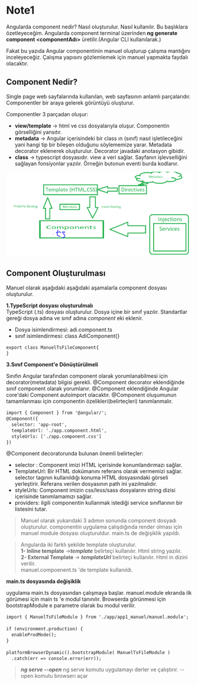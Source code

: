 # Note1
Angularda component nedir? Nasıl oluşturulur. 
Nasıl kullanılır. Bu başlıklara özetleyeceğim.
Angularda component terminal üzerinden **ng generate component <componentAdı>** 
üretilir.(Angular CLI kullanılarak.)

Fakat bu yazıda Angular componentinin manuel oluşturup çalışma mantığını inceleyeceğiz. Çalışma yapısını gözlemlemek için manuel yapmakta faydalı olacaktır.

 ## Component Nedir?
 Single page web sayfalarında kullanılan, web sayfasının anlamlı parçalarıdır. Componentler bir araya gelerek görüntüyü oluşturur.

Componentler 3 parçadan oluşur:
- **view/template** &rarr; html ve css dosyalarıyla oluşur. Componentin görselliğini yansıtır.
- **metadata**  &rarr; Angular içerisindeki bir class ın (sınıf) nasıl işletileceğini yani hangi tip bir bileşen olduğunu söylememize yarar. Metadata decorator eklenerek oluşturulur. Decorator javadaki anotasyon gibidir.
- **class**  &rarr; typescript dosyasıdır. view a veri sağlar. Sayfanın işlevselliğini sağlayan fonsiyonlar yazılır. Örneğin butonun eventi burda kodlanır.

![Alt text](/src/resource/component.PNG )

## Component Oluşturulması
Manuel olarak aşağıdaki aşağıdaki aşamalarla component dosyası oluşturulur.

**1.TypeScript dosyası oluşturulmalı**    
TypeScript (.ts) dosyası oluşturulur. Dosya içine bir sınıf yazılır.
Standartlar gereği dosya adına ve sınıf adına *component* eki eklenir.
- Dosya isimlendirmesi: adi.component.ts
- sınıf isimlendirmesi: class AdiComponent{}

``` 
export class ManuelTsFileComponent{
}
 ```
**3.Sınıf Component'e Dönüştürülmeli**

Sınıfın Angular tarafından component olarak yorumlanabilmesi için
decorator(metadata) bilgisi gerekli. @Component decorator eklendiğinde sınıf component olarak yorumlanır.
@Component eklendiğinde Angular core'daki Component autoimport olacaktır.
@Component oluşumunun tamamlanması için componentin özelikleri(belirteçleri) tanımlanmalır.
````
import { Component } from '@angular/';
@Component({
  selector: 'app-root',
  templateUrl: './app.component.html',
  styleUrls: ['./app.component.css']
})
````
@Component decoratorunda bulunan önemli belirteçler:
- selector : Component imizi HTML içerisinde konumlandırmazı sağlar.
- TemplateUrl:  Bir HTML dokümanını referans olarak vermemizi sağlar.
selector tagının kullanıldığı konuma  HTML dosyasındaki görseli yerleştirir.
Referans verilen dosyasının path ini yazılmalıdır.
- styleUrls: Component imizin css/less/sass dosyalarını string dizisi içerisinde tanımlamamızı sağlar.
- providers: ilgili componentin kullanmak istediği service sınıflarının bir listesini tutar. 

> Manuel olarak yukarıdaki 3 adımın sonunda component dosyadı oluşturulur. componentin uygulama çalışdığında render olması için manuel module dosyası oluşturuldur. main.ts de değişiklik yapıldı.

> Angularda iki farklı şekilde template oluşturulur. <br>
   <b>1- Inline template</b> →***template*** belirteçi kullanılır. Html string yazılır. <br>
   <b>2- External Template</b> → ***templateUrl*** belirteçi kullanılır. Html in dizini verilir. <br>
   manuel.compoenent.ts 'de template kullanıldı.

**main.ts dosyasında değişiklik**

uygulama  main.ts dosyasından çalışmaya başlar. manuel.module ekranda ilk görümesi için main ts 'e modul tanınılır. Browserda görünmesi için bootstrapModule e parametre olarak bu modul verilir.
````
import { ManuelTsFileModule } from './app/app1_manuel/manuel.module';

if (environment.production) {
  enableProdMode();
}

platformBrowserDynamic().bootstrapModule( ManuelTsFileModule )
  .catch(err => console.error(err));
````
> _**ng serve --open**_ ng serve komutu uygulamayı derler ve çalıştırır. --open komutu browserı açar